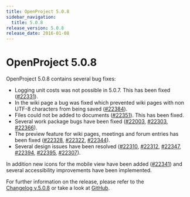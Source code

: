 ```yaml
---
title: OpenProject 5.0.8
sidebar_navigation:
  title: 5.0.8
release_version: 5.0.8
release_date: 2016-01-08
---
```


# OpenProject 5.0.8

OpenProject 5.0.8 contains several bug fixes:

- Logging unit costs was not possible in 5.0.7. This has been fixed
  ([#22331](https://community.openproject.org/work_packages/22331)).
- In the wiki page a bug was fixed which prevented wiki pages with non
  UTF-8 characters from being saved
  ([#22384](https://community.openproject.org/work_packages/22384)).
- Files could not be added to documents
  ([#22351](https://community.openproject.org/work_packages/22351)).
  This has been fixed.
- Several work package bugs have been fixed
  ([#22003](https://community.openproject.org/work_packages/22003),
  [#22303](https://community.openproject.org/work_packages/22303),
  [#22366](https://community.openproject.org/work_packages/22366)).
- The preview feature for wiki pages, meetings and forum entries has
  been fixed
  ([#22328](https://community.openproject.org/work_packages/22328),
  [#22322](https://community.openproject.org/work_packages/22322),
  [#22344](https://community.openproject.org/work_packages/22344)).
- Several design issues have been resolved
  ([#22310](https://community.openproject.org/work_packages/22310),
  [#22312](https://community.openproject.org/work_packages/22312),
  [#22347](https://community.openproject.org/work_packages/22347),
  [#22394](https://community.openproject.org/work_packages/22394),
  [#22395](https://community.openproject.org/work_packages/22395),
  [#22307](https://community.openproject.org/work_packages/22307)).

In addition new icons for the mobile view have been added
([#22341](https://community.openproject.org/work_packages/22341)) and
several accessibility improvements have been implemented.

For further information on the release, please refer to the  
[Changelog v.5.0.8](https://community.openproject.org/versions/786)
or take a look at
[GitHub](https://github.com/opf/openproject/tree/v5.0.8).
